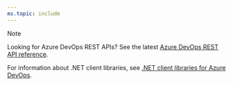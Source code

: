 ```yaml
---
ms.topic: include
---
```


> [!NOTE]  
> Looking for Azure DevOps REST APIs? See the latest [Azure DevOps REST API reference](/rest/api/azure/devops/).
>  
> For information about .NET client libraries, see [.NET client libraries for Azure DevOps](../integrate/concepts/dotnet-client-libraries.md).